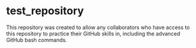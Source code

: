 # test_repository
This repository was created to allow any collaborators who have access to this repository to practice their GitHub
skills in, including the advanced GitHub bash commands.
